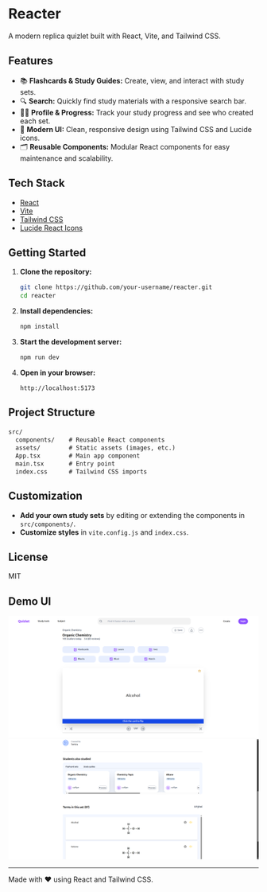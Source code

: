 # Reacter

A modern replica quizlet built with React, Vite, and Tailwind CSS.

## Features

- 📚 **Flashcards & Study Guides:** Create, view, and interact with study sets.
- 🔍 **Search:** Quickly find study materials with a responsive search bar.
- 🧑‍🎓 **Profile & Progress:** Track your study progress and see who created each set.
- 🌙 **Modern UI:** Clean, responsive design using Tailwind CSS and Lucide icons.
- 🗂️ **Reusable Components:** Modular React components for easy maintenance and scalability.

## Tech Stack

- [React](https://react.dev/)
- [Vite](https://vitejs.dev/)
- [Tailwind CSS](https://tailwindcss.com/)
- [Lucide React Icons](https://lucide.dev/)

## Getting Started

1. **Clone the repository:**
   ```bash
   git clone https://github.com/your-username/reacter.git
   cd reacter
   ```

2. **Install dependencies:**
   ```bash
   npm install
   ```

3. **Start the development server:**
   ```bash
   npm run dev
   ```

4. **Open in your browser:**
   ```
   http://localhost:5173
   ```

## Project Structure

```
src/
  components/    # Reusable React components
  assets/        # Static assets (images, etc.)
  App.tsx        # Main app component
  main.tsx       # Entry point
  index.css      # Tailwind CSS imports
```

## Customization

- **Add your own study sets** by editing or extending the components in `src/components/`.
- **Customize styles** in `vite.config.js` and `index.css`.

## License

MIT

## Demo UI
![UI 1](/public/assets/quiz1.png)
![UI 2](/public/assets/quiz2.png)

---

Made with ❤️ using React and Tailwind CSS.